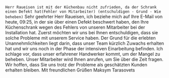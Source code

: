 `Herr Raueisen ist mit der Küchenbau nicht zufrieden, da der Schrank einen Defekt hat(Fehler von Mitarbeiter) (entschuldigen - Grund - Wie beheben)`
Sehr geehrter Herr Raueisen,
ich beziehe mich auf Ihre E-Mail von heute, 09:25, in der sie über einen Defekt beschwert haben, den Ihre Küchenschrank wegen des Fehlers von unseren Mitarbeiter bei der Installation hat. Zuerst möchten wir uns bei Ihnen entschuldigen, dass sie solche Probleme mit unserem Service haben. Der  Grund für die erlebten Unannehmlichkeiten liegt darin, dass unser Team kürzlich Zuwachs erhalten hat und wir uns noch in der Phase der intensiven Einarbeitung befinden. Ich schlage vor, dass unser erfahrener Handwerker kommt, um der Mangel zu beheben. Unser Mitarbeiter wird Ihnen anrufen, um Sie über die Zeit fragen. Wir hoffen, dass Sie uns trotz der Probleme als geschätzten Kunden erhalten bleiben.
Mit freundlichen Grüßen
Maksym Tarasovets